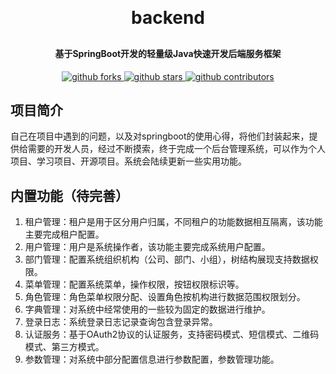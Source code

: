 <h1 style="margin: 30px 0 30px; font-weight: bold; text-align: center">backend</h1>
<h4 style="text-align: center">基于SpringBoot开发的轻量级Java快速开发后端服务框架</h4>
<p style="text-align: center">
    <a target="_blank" href='https://github.com/ouheiguai9/backend'>
        <img src="https://img.shields.io/github/forks/ouheiguai9/backend.svg" alt="github forks"/>
    </a>
    <a target="_blank" href='https://github.com/ouheiguai9/backend'>
        <img src="https://img.shields.io/github/stars/ouheiguai9/backend.svg" alt="github stars"/>
    </a>
    <a target="_blank" href='https://github.com/ouheiguai9/backend'>
        <img src="https://img.shields.io/github/contributors/ouheiguai9/backend.svg" alt="github contributors"/>
    </a>
</p>

## 项目简介

自己在项目中遇到的问题，以及对springboot的使用心得，将他们封装起来，提供给需要的开发人员，经过不断摸索，终于完成一个后台管理系统，可以作为个人项目、学习项目、开源项目。系统会陆续更新一些实用功能。

## 内置功能（待完善）

1. 租户管理：租户是用于区分用户归属，不同租户的功能数据相互隔离，该功能主要完成租户配置。
2. 用户管理：用户是系统操作者，该功能主要完成系统用户配置。
3. 部门管理：配置系统组织机构（公司、部门、小组），树结构展现支持数据权限。
4. 菜单管理：配置系统菜单，操作权限，按钮权限标识等。
5. 角色管理：角色菜单权限分配、设置角色按机构进行数据范围权限划分。
6. 字典管理：对系统中经常使用的一些较为固定的数据进行维护。 
7. 登录日志：系统登录日志记录查询包含登录异常。
8. 认证服务：基于OAuth2协议的认证服务，支持密码模式、短信模式、二维码模式、第三方模式。
9. 参数管理：对系统中部分配置信息进行参数配置，参数管理功能。
